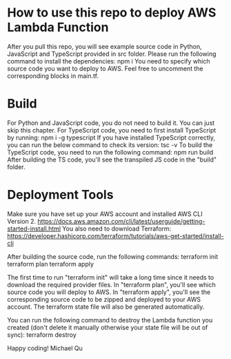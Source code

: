 # How to use this repo to deploy AWS Lambda Function
After you pull this repo, you will see example source code in Python, JavaScript and TypeScript provided in src folder.
Please run the following command to install the dependencies:
npm i
You need to specify which source code you want to deploy to AWS. Feel free to uncomment the corresponding blocks in main.tf.

# Build
For Python and JavaScript code, you do not need to build it. You can just skip this chapter.
For TypeScript code, you need to first install TypeScript by running:
npm i -g typescript
If you have installed TypeScript correctly, you can run the below command to check its version:
tsc -v
To build the TypeScript code, you need to run the following command:
npm run build
After building the TS code, you'll see the transpiled JS code in the "build" folder.

# Deployment Tools
Make sure you have set up your AWS account and installed AWS CLI Version 2.
https://docs.aws.amazon.com/cli/latest/userguide/getting-started-install.html
You also need to download Terraform:
https://developer.hashicorp.com/terraform/tutorials/aws-get-started/install-cli

After building the source code, run the following commands:
terraform init
terraform plan
terraform apply

The first time to run "terraform init" will take a long time since it needs to download the required provider files.
In "terraform plan", you'll see which source code you will deploy to AWS.
In "terraform apply", you'll see the corresponding source code to be zipped and deployed to your AWS account. The terraform state file will also be generated automatically.

You can run the following command to destroy the Lambda function you created (don't delete it manually otherwise your state file will be out of sync):
terraform destroy

Happy coding!
Michael Qu

